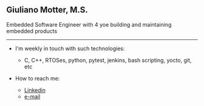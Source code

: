 ## Giuliano Motter, M.S.

Embedded Software Engineer with 4 yoe building and maintaining embedded products

---

- I'm weekly in touch with such technologies:
    - C, C++, RTOSes, python, pytest, jenkins, bash scripting, yocto, git, etc


- How to reach me:
    - [Linkedin](https://www.linkedin.com/in/eng-giulianomotter/)
    - [e-mail](mottergiuliano@gmail.com)
